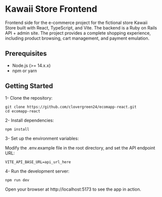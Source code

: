 # Kawaii Store Frontend
Frontend side for the e-commerce project for the fictional store Kawaii Store built with React, TypeScript, and Vite. The backend is a Ruby on Rails API + admin site. The project provides a complete shopping experience, including product browsing, cart management, and payment emulation.

## Prerequisites

  * Node.js (>= 14.x.x)
  * npm or yarn
## Getting Started

1- Clone the repository:
```
git clone https://github.com/clovergreen24/ecomapp-react.git
cd ecomapp-react
```
2- Install dependencies:
```
npm install
```
3- Set up the environment variables:

Modify the .env.example file in the root directory, and set the API endpoint URL:
```
VITE_API_BASE_URL=api_url_here
```
4- Run the development server:
```
npm run dev
```
Open your browser at http://localhost:5173 to see the app in action.
